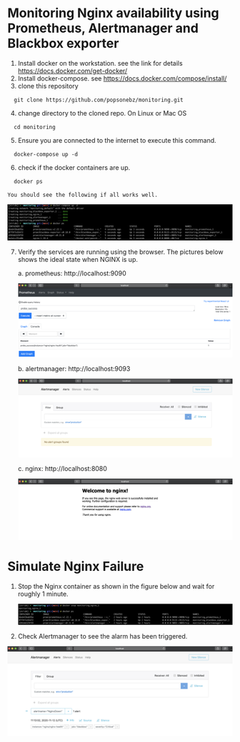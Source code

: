 # Monitoring Nginx availability using Prometheus, Alertmanager and Blackbox exporter


1. Install docker on the workstation. see the link for details https://docs.docker.com/get-docker/
2. Install docker-compose. see https://docs.docker.com/compose/install/
3. clone this repository
```
  git clone https://github.com/popsonebz/monitoring.git
```
4. change directory to the cloned repo.
On Linux or Mac OS
```
  cd monitoring
```
5. Ensure you are connected to the internet to execute this command.
```
  docker-compose up -d
```
6. check if the docker containers are up.
```
  docker ps
```
    You should see the following if all works well.

   ![Screenshot](https://github.com/popsonebz/monitoring/blob/main/images/monitoring-nginx.png)

7. Verify the services are running using the browser. The pictures below shows the ideal state when NGINX is up.

    a. prometheus: http://localhost:9090

    ![Screenshot](https://github.com/popsonebz/monitoring/blob/main/images/prometheus.png)

    b. alertmanager: http://localhost:9093

    ![Screenshot](https://github.com/popsonebz/monitoring/blob/main/images/alertmanager.png)

    c. nginx:  http://localhost:8080

    ![Screenshot](https://github.com/popsonebz/monitoring/blob/main/images/nginx.png)

# Simulate Nginx Failure

1. Stop the Nginx container as shown in the figure below and wait for roughly 1 minute.

   ![Screenshot](https://github.com/popsonebz/monitoring/blob/main/images/stop-nginx.png)

2. Check Alertmanager to see the alarm has been triggered.

  ![Screenshot](https://github.com/popsonebz/monitoring/blob/main/images/alert-triggered.png)
